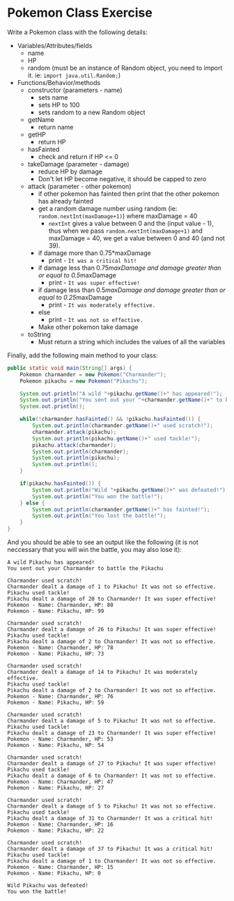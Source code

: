 # Pokemon Class Exercise

Write a Pokemon class with the following details:
- Variables/Attributes/fields
  - name
  - HP
  - random (must be an instance of Random object, you need to import it. ie: `import java.util.Random;`)
- Functions/Behavior/methods
  - constructor (parameters - name)
    - sets name
    - sets HP to 100
    - sets random to a new Random object
  - getName
    - return name
  - getHP
    - return HP
  - hasFainted
    - check and return if HP <= 0
  - takeDamage (parameter - damage)
    - reduce HP by damage
    - Don't let HP become negative, it should be capped to zero
  - attack (parameter - other pokemon)
    - if other pokemon has fainted then print that the other pokemon has already fainted
    - get a random damage number using random (ie: `random.nextInt(maxDamage+1)`) where maxDamage = 40
        - `nextInt` gives a value between 0 and the (input value - 1), thus when we pass `random.nextInt(maxDamage+1)` and maxDamage = 40, we get a value between 0 and 40 (and not 39).
    - if damage more than 0.75*maxDamage
        - print  - `It was a critical hit!`
    - if damage less than 0.75*maxDamage and damage greater than or equal to 0.5*maxDamage
        - print - `It was super effective!`
    - if damage less than 0.5*maxDamage and damage greater than or equal to 0.25*maxDamage
        - print - `It was moderately effective.`
    - else
        - print - `It was not so effective.`
    - Make other pokemon take damage
  - toString
    - Must return a string which includes the values of all the variables

Finally, add the following main method to your class:
```java
public static void main(String[] args) {
    Pokemon charmander = new Pokemon("Charmander");
    Pokemon pikachu = new Pokemon("Pikachu");

    System.out.println("A wild "+pikachu.getName()+" has appeared!");
    System.out.println("You sent out your "+charmander.getName()+" to battle the "+pikachu.getName());
    System.out.println();

    while(!charmander.hasFainted() && !pikachu.hasFainted()) {
        System.out.println(charmander.getName()+" used scratch!");
        charmander.attack(pikachu);
        System.out.println(pikachu.getName()+" used tackle!");
        pikachu.attack(charmander);
        System.out.println(charmander);
        System.out.println(pikachu);
        System.out.println();
    }

    if(pikachu.hasFainted()) {
        System.out.println("Wild "+pikachu.getName()+" was defeated!");
        System.out.println("You won the battle!");
    } else {
        System.out.println(charmander.getName()+" has fainted!");
        System.out.println("You lost the battle!");
    }
}
```
And you should be able to see an output like the following (it is not neccessary that you will win the battle, you may also lose it):
```
A wild Pikachu has appeared!
You sent out your Charmander to battle the Pikachu

Charmander used scratch!
Charmander dealt a damage of 1 to Pikachu! It was not so effective.
Pikachu used tackle!
Pikachu dealt a damage of 20 to Charmander! It was super effective!
Pokemon - Name: Charmander, HP: 80 
Pokemon - Name: Pikachu, HP: 99 

Charmander used scratch!
Charmander dealt a damage of 26 to Pikachu! It was super effective!
Pikachu used tackle!
Pikachu dealt a damage of 2 to Charmander! It was not so effective.
Pokemon - Name: Charmander, HP: 78 
Pokemon - Name: Pikachu, HP: 73 

Charmander used scratch!
Charmander dealt a damage of 14 to Pikachu! It was moderately effective.
Pikachu used tackle!
Pikachu dealt a damage of 2 to Charmander! It was not so effective.
Pokemon - Name: Charmander, HP: 76 
Pokemon - Name: Pikachu, HP: 59 

Charmander used scratch!
Charmander dealt a damage of 5 to Pikachu! It was not so effective.
Pikachu used tackle!
Pikachu dealt a damage of 23 to Charmander! It was super effective!
Pokemon - Name: Charmander, HP: 53 
Pokemon - Name: Pikachu, HP: 54 

Charmander used scratch!
Charmander dealt a damage of 27 to Pikachu! It was super effective!
Pikachu used tackle!
Pikachu dealt a damage of 6 to Charmander! It was not so effective.
Pokemon - Name: Charmander, HP: 47 
Pokemon - Name: Pikachu, HP: 27 

Charmander used scratch!
Charmander dealt a damage of 5 to Pikachu! It was not so effective.
Pikachu used tackle!
Pikachu dealt a damage of 31 to Charmander! It was a critical hit!
Pokemon - Name: Charmander, HP: 16 
Pokemon - Name: Pikachu, HP: 22 

Charmander used scratch!
Charmander dealt a damage of 37 to Pikachu! It was a critical hit!
Pikachu used tackle!
Pikachu dealt a damage of 1 to Charmander! It was not so effective.
Pokemon - Name: Charmander, HP: 15 
Pokemon - Name: Pikachu, HP: 0 

Wild Pikachu was defeated!
You won the battle!
```
